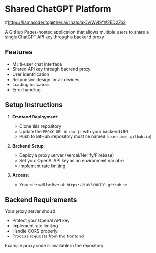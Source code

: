 # Shared ChatGPT Platform
#https://llamacoder.together.ai/chats/ak7wWybYW2ED2Za2

A GitHub Pages-hosted application that allows multiple users to share a single ChatGPT API key through a backend proxy.

## Features

- Multi-user chat interface
- Shared API key through backend proxy
- User identification
- Responsive design for all devices
- Loading indicators
- Error handling

## Setup Instructions

1. **Frontend Deployment**:
   - Clone this repository
   - Update the `PROXY_URL` in `app.js` with your backend URL
   - Push to GitHub (repository must be named `[username].github.io`)

2. **Backend Setup**:
   - Deploy a proxy server (Vercel/Netlify/Firebase)
   - Set your OpenAI API key as an environment variable
   - Implement rate limiting

3. **Access**:
   - Your site will be live at: `https://L0V3Y0UT00.github.io`

## Backend Requirements

Your proxy server should:
- Protect your OpenAI API key
- Implement rate limiting
- Handle CORS properly
- Process requests from the frontend

Example proxy code is available in the repository.

